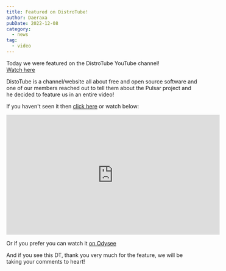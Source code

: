 ```yaml
---
title: Featured on DistroTube!
author: Daeraxa
pubDate: 2022-12-08
category:
  - news
tag:
  - video
---
```


Today we were featured on the DistroTube YouTube channel!  
[Watch here](https://www.youtube.com/watch?v=WA1c_S6Zsu4)

<!-- more -->

DistoTube is a channel/website all about free and open source software and one
of our members reached out to tell them about the Pulsar project and he decided
to feature us in an entire video!

If you haven't seen it then [click here](https://www.youtube.com/watch?v=WA1c_S6Zsu4)
or watch below:

<iframe width="560" height="315" src="https://www.youtube.com/embed/WA1c_S6Zsu4" title="YouTube video player" frameborder="0" allow="accelerometer; autoplay; clipboard-write; encrypted-media; gyroscope; picture-in-picture" allowfullscreen></iframe>

Or if you prefer you can watch it [on Odysee](https://odysee.com/@DistroTube:2/announcing-the-pulsar-text-editor:7)

And if you see this DT, thank you very much for the feature, we will be taking
your comments to heart!
